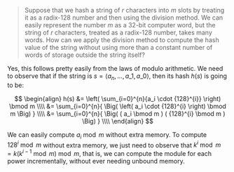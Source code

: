 > Suppose that we hash a string of $r$ characters into $m$ slots by treating it
> as a radix-128 number and then using the division method. We can easily
> represent the number $m$ as a 32-bit computer word, but the string of $r$
> characters, treated as a radix-128 number, takes many words. How can we apply
> the division method to compute the hash value of the string without using more
> than a constant number of words of storage outside the string itself?

Yes, this follows pretty easily from the laws of modulo arithmetic. We need to
observe that if the string is $s = \langle a_n, \ldots, a\_1, a\_0 \rangle$,
then its hash $h(s)$ is going to be:

$$
    \begin{align}
      h(s) &= \left( \sum_{i=0}^{n}{a_i \cdot {128}^{i}} \right) \bmod m \\\\
           &= \sum_{i=0}^{n}{ \Big( \left( a_i \cdot {128}^{i} \right) \bmod m \Big) } \\\\
           &= \sum_{i=0}^{n}{ \Big( ( a_i \bmod m ) ( {128}^{i} \bmod m ) \Big) } \\\\
    \end{align}
$$

We can easily compute $a_i \bmod m$ without extra memory. To compute ${128}^{i}
\bmod m$ without extra memory, we just need to observe that $k^i \bmod m =
k(k^{i-1} \bmod m) \bmod m$, that is, we can compute the module for each power
incrementally, without ever needing unbound memory.
